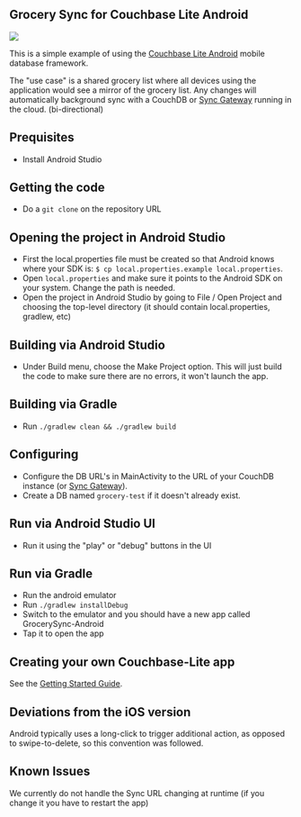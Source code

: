 ## Grocery Sync for Couchbase Lite Android 
 
![](http://cl.ly/image/1H11131G2c3d/Screen%20Shot%202013-05-14%20at%204.44.48%20PM.png)
 
This is a simple example of using the [Couchbase Lite Android](https://github.com/couchbase/couchbase-lite-android) mobile database framework.
 
The "use case" is a shared grocery list where all devices using the application would see a mirror of the grocery list.  Any changes will automatically background sync with a CouchDB or [Sync Gateway](https://github.com/couchbaselabs/sync_gateway) running in the cloud.  (bi-directional)
 
## Prequisites

* Install Android Studio 

## Getting the code

* Do a `git clone` on the repository URL

## Opening the project in Android Studio

* First the local.properties file must be created so that Android knows where your SDK is: `$ cp local.properties.example local.properties`. 
* Open `local.properties` and make sure it points to the Android SDK on your system.  Change the path is needed.
* Open the project in Android Studio by going to File / Open Project and choosing the top-level directory (it should contain local.properties, gradlew, etc)

## Building via Android Studio
 
* Under Build menu, choose the Make Project option.  This will just build the code to make sure there are no errors, it won't launch the app.

## Building via Gradle

* Run `./gradlew clean && ./gradlew build`

## Configuring

* Configure the DB URL's in MainActivity to the URL of your CouchDB instance (or [Sync Gateway](https://github.com/couchbaselabs/sync_gateway)).  
* Create a DB named `grocery-test` if it doesn't already exist.

## Run via Android Studio UI

* Run it using the "play" or "debug" buttons in the UI

## Run via Gradle

* Run the android emulator
* Run `./gradlew installDebug`
* Switch to the emulator and you should have a new app called GrocerySync-Android
* Tap it to open the app

## Creating your own Couchbase-Lite app

See the [Getting Started Guide](https://github.com/couchbase/couchbase-lite-android/wiki/Getting-Started).

## Deviations from the iOS version
 
Android typically uses a long-click to trigger additional action, as opposed to swipe-to-delete, so this convention was followed.
 
## Known Issues
 
We currently do not handle the Sync URL changing at runtime (if you change it you have to restart the app)
